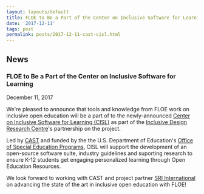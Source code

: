 ```yaml
---
layout: layouts/default
title: FLOE to Be a Part of the Center on Inclusive Software for Learning
date: '2017-12-11'
tags: post
permalink: posts/2017-12-11-cast-cisl.html
---
```

<article class="floe-content floe-news-item">
                <h2> News </h2>
                <!-- BEGIN markup for news item -->
                <h3>FLOE to Be a Part of the Center on Inclusive Software for Learning</h3>
                <time class="floe-date" datetime="2017-12-11">December 11, 2017</time>
                <p>
                    We're pleased to announce that tools and knowledge from FLOE work on inclusive open education will be a part of to the newly-announced <a href="http://www.cast.org/whats-new/news/2017/center-for-inclusive-software-for-learning.html#.Wi7t9xNSwUE">Center on Inclusive Software for Learning (CISL)</a> as part of the <a href="https://idrc.ocadu.ca/">Inclusive Design Research Centre</a>'s partnership on the project.
                </p>
                <p>
                    Led by <a href="http://www.cast.org/">CAST</a> and funded by the the U.S. Department of Education's <a href="https://www2.ed.gov/about/offices/list/osers/osep/index.html">Office of Special Education Programs</a>, CISL will support the development of an open-source software suite, industry guidelines and suporting research to ensure K-12 students get engaging personalized learning through Open Education Resources.
                </p>
                <p>
                    We look forward to working with CAST and project partner <a href="https://www.sri.com/">SRI International</a> on advancing the state of the art in inclusive open education with FLOE!
                </p>
            </article>
